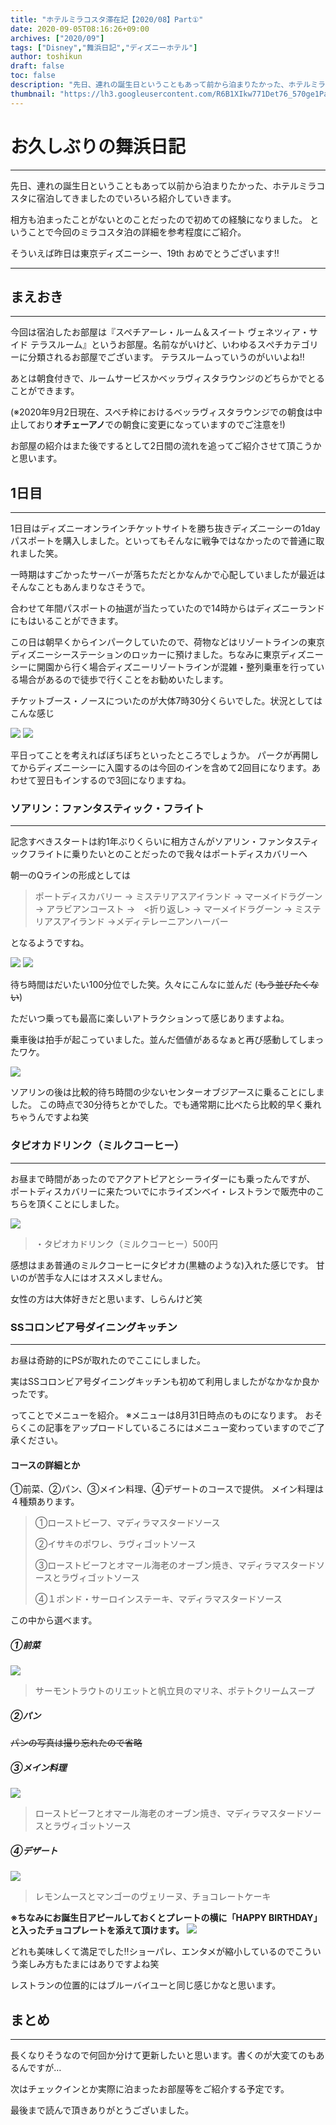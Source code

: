 ```yaml
---
title: "ホテルミラコスタ滞在記【2020/08】Part①"
date: 2020-09-05T08:16:26+09:00
archives: ["2020/09"]
tags: ["Disney","舞浜日記","ディズニーホテル"]
author: toshikun
draft: false
toc: false
description: "先日、連れの誕生日ということもあって前から泊まりたかった、ホテルミラコスタに宿泊してきましたのでいろいろ紹介していきます。"
thumbnail: "https://lh3.googleusercontent.com/R6B1XIkw771Det76_570ge1Paf1uWPF6jDDi7wzmpGYv_p73PxnxLrA-XyI2isjtZZzlT-xrtc1oozW3a-Drz2jxBZS731w3HZHnk7u4KOAxy6WQ68PO3HdwuKXLrmULlS1alkLjlg=w2400"
---
```

# お久しぶりの舞浜日記
---

先日、連れの誕生日ということもあって以前から泊まりたかった、ホテルミラコスタに宿泊してきましたのでいろいろ紹介していきます。

相方も泊まったことがないとのことだったので初めての経験になりました。
ということで今回のミラコスタ泊の詳細を参考程度にご紹介。

そういえば昨日は東京ディズニーシー、19th
おめでとうございます‼



---

## まえおき
---
今回は宿泊したお部屋は『スペチアーレ・ルーム＆スイート ヴェネツィア・サイド テラスルーム』というお部屋。名前ながいけど、いわゆるスぺチカテゴリーに分類されるお部屋でございます。
テラスルームっていうのがいいよね‼

あとは朝食付きで、ルームサービスかベッラヴィスタラウンジのどちらかでとることができます。

(※2020年9月2日現在、スペチ枠におけるベッラヴィスタラウンジでの朝食は中止しており**オチェーアノ**での朝食に変更になっていますのでご注意を!)

お部屋の紹介はまた後でするとして2日間の流れを追ってご紹介させて頂こうかと思います。

## 1日目
---
1日目はディズニーオンラインチケットサイトを勝ち抜きディズニーシーの1dayパスポートを購入しました。といってもそんなに戦争ではなかったので普通に取れました笑。

一時期はすごかったサーバーが落ちただとかなんかで心配していましたが最近はそんなこともあんまりなさそうで。

合わせて年間パスポートの抽選が当たっていたので14時からはディズニーランドにもはいることができます。

この日は朝早くからインパークしていたので、荷物などはリゾートラインの東京ディズニーシーステーションのロッカーに預けました。ちなみに東京ディズニーシーに開園から行く場合ディズニーリゾートラインが混雑・整列乗車を行っている場合があるので徒歩で行くことをお勧めいたします。


チケットブース・ノースについたのが大体7時30分くらいでした。状況としてはこんな感じ

<img src="https://lh3.googleusercontent.com/ic9ncqSr71q0DWVW6Va_vFkon-epP98DIESaziodzos6h4PG8vFafWKGZU9bK8uKd0PpPjLpuAYBBhP1yH_Fpiums76Nb_823MKX04ax-fjvAotuzbkG6JtSu89AVp4BBMlwvO9b_Q=w800" >

<img src="https://lh3.googleusercontent.com/joll0xyvlOSBPiMzdxAa03yLyzdutISvfWZBW-FJmuOgdfi5BcniHPlxPKXUjN-4hnG1YOYt-dIp1Pj1XuxEXK7NFaui3xrjv5PADXrY87md-4Rk43Ah6oeKm_tN1lI8btpDVPnmtg=w800" >

平日ってことを考えればぼちぼちといったところでしょうか。
パークが再開してからディズニーシーに入園するのは今回のインを含めて2回目になります。あわせて翌日もインするので3回になりますね。

### ソアリン：ファンタスティック・フライト
---
記念すべきスタートは約1年ぶりくらいに相方さんがソアリン・ファンタスティックフライトに乗りたいとのことだったので我々はポートディスカバリーへ

朝一のQラインの形成としては

>ポートディスカバリー → ミステリアスアイランド → マーメイドラグーン → アラビアンコースト →　<折り返し> → マーメイドラグーン → ミステリアスアイランド →メディテレーニアンハーバー

となるようですね。

<img src="https://lh3.googleusercontent.com/GPbDZtqgkjT3xmcz_WEwBrdJnUy8-DPDTbefnPxJ9eUFGhrzRyBj9Y6VgsZn4fd2duyt9W5E99RKD0yixx_JeGhOYnXjjewAdAxltGJXMIKDX4JPnGylb_6L9D2FCGIqNZvhbtpLVA=w800" >


<img src="https://lh3.googleusercontent.com/y46gsxf__dtX-ICvA0RSOXM-MbMftfgUH0U86FuHPNCMW2932gXMThEanf2gQRneQHqtkrMervHLH_X1Pndmx9gFYFj5YSJJwFclqu7mfGbudlqu_JT0V7uNXeWFIeJvhUaxKRvg7g=w800" >

待ち時間はだいたい100分位でした笑。久々にこんなに並んだ (~~もう並びたくない~~)

ただいつ乗っても最高に楽しいアトラクションって感じありますよね。


乗車後は拍手が起こっていました。並んだ価値があるなぁと再び感動してしまったワケ。

<img src="https://lh3.googleusercontent.com/80JeH4RVuynkeW9t3F2PVHO24GNhbL7dmUDM4c-xYUprIfLpfjWmhmQd18PzgjubqhJWJjVmnHN-xAxAcGJNa3JFv6AB-eXDVjSmNtC7UpUBd2LRoJosg_6rJHMT5LmeMCwNYsmz9A=w800" >


ソアリンの後は比較的待ち時間の少ないセンターオブジアースに乗ることにしました。
この時点で30分待ちとかでした。でも通常期に比べたら比較的早く乗れちゃうんですよね笑

### タピオカドリンク（ミルクコーヒー）
---
お昼まで時間があったのでアクアトピアとシーライダーにも乗ったんですが、
ポートディスカバリーに来たついでにホライズンベイ・レストランで販売中のこちらを頂くことにしました。

<img src="https://lh3.googleusercontent.com/98wQGMCz_wSO67vuFjlGRxe2Slfj_yK3rmKLltwp-ASLJUWS8oLABm6_k9jI3b4yR9SAoJMpAtdlik4x44d9xZpkpp7qIpj017LeOhJZwBzKp7TOIkqhmIocnY-6Ak3hDnghBztikA=w500" >

>・タピオカドリンク（ミルクコーヒー）500円

感想はまあ普通のミルクコーヒーにタピオカ(黒糖のような)入れた感じです。
甘いのが苦手な人にはオススメしません。

女性の方は大体好きだと思います、しらんけど笑

### SSコロンビア号ダイニングキッチン
---
お昼は奇跡的にPSが取れたのでここにしました。

実はSSコロンビア号ダイニングキッチンも初めて利用しましたがなかなか良かったです。

ってことでメニューを紹介。
※メニューは8月31日時点のものになります。
おそらくこの記事をアップロードしているころにはメニュー変わっていますのでご了承ください。

#### コースの詳細とか

①前菜、②パン、③メイン料理、④デザートのコースで提供。
メイン料理は４種類あります。

>①ローストビーフ、マディラマスタードソース
>
>②イサキのポワレ、ラヴィゴットソース
>
>③ローストビーフとオマール海老のオーブン焼き、マディラマスタードソースとラヴィゴットソース
>
>④１ポンド・サーロインステーキ、マディラマスタードソース

この中から選べます。

##### ①前菜

<img src="https://lh3.googleusercontent.com/VcW0-nvQ8RPztWS6cs9xV9IY-g9nUkIZbPT_Rqx3gbFPHpYNf4NEHrTA7FBO7F_nR1q4_WRvmjRKRvk9YNL5YT-Az9kN9Ai0aDulfLoDrM87dLCb9q2Mw3uaiENty34YVCXfQLwyyA=w800" >

>サーモントラウトのリエットと帆立貝のマリネ、ポテトクリームスープ

##### ②パン

~~パンの写真は撮り忘れたので省略~~

##### ③メイン料理
<img src="https://lh3.googleusercontent.com/pXjXs_splw6d-hyplvaL2zHcSG-lv01PEqkoWe3BN7D5Gk_EJ3sNsdkt6MVe8SFqi0hLRMvBTnuQqdWeuos0NNXiYlgQ05r8x4NwoFQnAOPOMa2NRxKYIQSfNVlByBCHFHbjLG1SAA=w800" >

>ローストビーフとオマール海老のオーブン焼き、マディラマスタードソースとラヴィゴットソース

##### ④デザート
<img src="https://lh3.googleusercontent.com/V-cpA0jQAXnqUYTTNu7Dgbi8iBL1bUcR1hjI4WIQldvCAn37u3_RysTVCY4tmZD0R-grysxFEd4Fg4asz9mh87LIVEQCvfe7iB5kCL44O53iA71Ow7cXbLLbqyZpve1yAa-ZEwwdow=w800" >

>レモンムースとマンゴーのヴェリーヌ、チョコレートケーキ

**※ちなみにお誕生日アピールしておくとプレートの横に「HAPPY BIRTHDAY」と入ったチョコプレートを添えて頂けます。**
<img src="https://lh3.googleusercontent.com/KCvwWDYoIgerJ0mpV_H9R0eYoFYKdaYpceDO9XYNtOa49D3R7BKxlc86JM6TMKb-Aez9zobHF9Q1d36A08zpkcDofkZH7iO6ffXOt3O1SaxGVjl_n1hnjgj3-qThMho26CeovdJspg=w800" >

どれも美味しくて満足でした‼ショーパレ、エンタメが縮小しているのでこういう楽しみ方もたまにはありですよね笑

レストランの位置的にはブルーバイユーと同じ感じかなと思います。

## まとめ
---
長くなりそうなので何回か分けて更新したいと思います。書くのが大変てのもあるんですが…

次はチェックインとか実際に泊まったお部屋等をご紹介する予定です。

最後まで読んで頂きありがとうございました。
